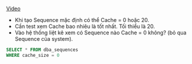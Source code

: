 [Video](https://wecommit.com.vn/courses/chuong-trinh-dao-tao-toi-uu-co-so-du-lieu-cao-cap/lesson/sai-lam-16/)

- Khi tạo Sequence mặc định có thể Cache = 0 hoặc 20.
- Cần test xem Cache bao nhiêu là tốt nhất. Tối thiểu là 20.
- Vào hệ thống liệt kê xem có Sequence nào Cache = 0 không? (bỏ qua Sequence của system).

``` SQL
SELECT * FROM dba_sequences
WHERE cache_size = 0
```
